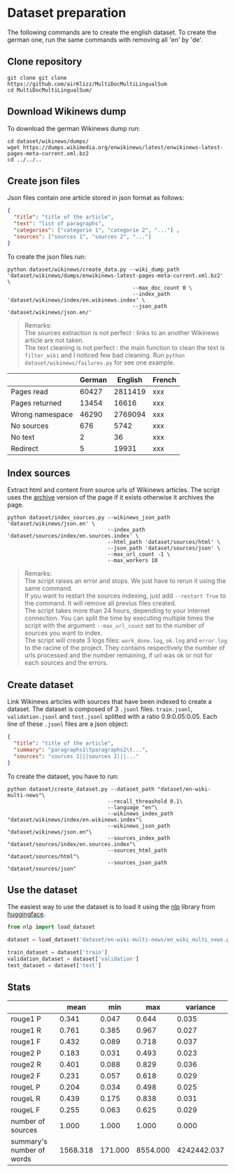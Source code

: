 # Dataset preparation

The following commands are to create the english dataset. To create the german one, run the same commands with removing all 'en' by 'de'.

## Clone repository 

```
git clone git clone https://github.com/airKlizz/MultiDocMultiLingualSum
cd MultiDocMultiLingualSum/
```

## Download Wikinews dump

To download the german Wikinews dump run:

```
cd dataset/wikinews/dumps/
wget https://dumps.wikimedia.org/enwikinews/latest/enwikinews-latest-pages-meta-current.xml.bz2
cd ../../..
```

## Create json files

Json files contain one article stored in json format as follows:

```json
{
  "title": "title of the article", 
  "text": "list of paragraphs", 
  "categories": ["categorie 1", "categorie 2", "..."] ,
  "sources": ["sources 1", "sources 2", "..."] 
}
```

To create the json files run:

```
python dataset/wikinews/create_data.py --wiki_dump_path 'dataset/wikinews/dumps/enwikinews-latest-pages-meta-current.xml.bz2' \
                                        --max_doc_count 0 \
                                        --index_path 'dataset/wikinews/index/en.wikinews.index' \
                                        --json_path 'dataset/wikinews/json.en/'
```

> Remarks: \
> The sources extraction is not perfect : links to an another Wikinews article are not taken.\
> The text cleaning is not perfect : the main function to clean the text is ``filter_wiki`` and I noticed few bad cleaning. Run ``python dataset/wikinews/failures.py`` for see one example.

|        | German | English | French |
| --- | --- | --- | --- |
|Pages read | 60427 | 2811419 | xxx |
|Pages returned | 13454 | 16616 | xxx |
|Wrong namespace | 46290 | 2769094 | xxx |
|No sources | 676 | 5742 | xxx |
|No text | 2 | 36 | xxx |
|Redirect | 5 | 19931 | xxx |

## Index sources

Extract html and content from source urls of Wikinews articles. The script uses the [archive](https://web.archive.org/) version of the page if it exists otherwise it archives the page.

```
python dataset/index_sources.py --wikinews_json_path 'dataset/wikinews/json.en' \
                                --index_path 'dataset/sources/index/en.sources.index' \
                                --html_path 'dataset/sources/html' \
                                --json_path 'dataset/sources/json' \
                                --max_url_count -1 \
                                --max_workers 10
```

> Remarks: \
> The script raises an error and stops. We just have to rerun it using the same command.\
> If you want to restart the sources indexing, just add ``--restart True`` to the command. It will remove all previus files created.\
> The script takes more than 24 hours, depending to your internet connection. You can split the time by executing multiple times the script with the argument ``--max_url_count`` set to the number of sources you want to index.\
> The script will create 3 logs files: ``work_done.log``, ``ok.log`` and ``error.log`` to the racine of the project. They contains respectively the number of urls processed and the number remaining, if url was ok or not for each sources and the errors.

## Create dataset

Link Wikinews articles with sources that have been indexed to create a dataset. The dataset is composed of 3 ``.jsonl`` files. ``train.jsonl``, ``validation.jsonl`` and ``test.jsonl`` splitted with a ratio 0.9:0.05:0.05. Each line of these ``.jsonl`` files are a json object: 

```json
{
  "title": "title of the article", 
  "summary": "paragraphs1\tparagraphs2\t...",
  "sources": "sources 1|||sources 2|||..."
}
```

To create the dataset, you have to run:

```
python dataset/create_dataset.py --dataset_path "dataset/en-wiki-multi-news"\
                                --recall_threashold 0.1\
                                --language "en"\
                                --wikinews_index_path "dataset/wikinews/index/en.wikinews.index"\
                                --wikinews_json_path "dataset/wikinews/json.en"\
                                --sources_index_path "dataset/sources/index/en.sources.index"\
                                --sources_html_path "dataset/sources/html"\
                                --sources_json_path "dataset/sources/json"
```

## Use the dataset 

The easiest way to use the dataset is to load it using the [nlp](https://github.com/huggingface/nlp) library from [huggingface](https://huggingface.co/).

```python
from nlp import load_dataset

dataset = load_dataset('dataset/en-wiki-multi-news/en_wiki_multi_news.py', cache_dir='dataset/.en-wiki-multi-news-cache')

train_dataset = dataset['train']
validation_dataset = dataset['validation']
test_dataset = dataset['test']
```

## Stats

|       | mean | min | max | variance |
| --- | --- | --- | --- | --- |
| rouge1 P | 0.341 | 0.047 | 0.644 | 0.035 |
| rouge1 R | 0.761 | 0.385 | 0.967 | 0.027 |
| rouge1 F | 0.432 | 0.089 | 0.718 | 0.037 |
| rouge2 P | 0.183 | 0.031 | 0.493 | 0.023 |
| rouge2 R | 0.401 | 0.088 | 0.829 | 0.036 |
| rouge2 F | 0.231 | 0.057 | 0.618 | 0.029 |
| rougeL P | 0.204 | 0.034 | 0.498 | 0.025 |
| rougeL R | 0.439 | 0.175 | 0.838 | 0.031 |
| rougeL F | 0.255 | 0.063 | 0.625 | 0.029 |
| number of sources | 1.000 | 1.000 | 1.000 | 0.000 |
| summary's number of words | 1568.318 | 171.000 | 8554.000 | 4242442.037 |

